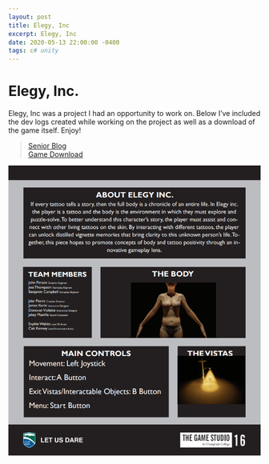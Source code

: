```yaml
---
layout: post
title: Elegy, Inc
excerpt: Elegy, Inc
date: 2020-05-13 22:00:00 -0400
tags: c# unity
---
```


# Elegy, Inc.

Elegy, Inc was a project I had an opportunity to work on. Below I’ve included the dev logs created while working on the project as well as a download of the game itself. Enjoy!

>[Senior Blog](seniorproduction-blogpost.md)\
>[Game Download](https://drive.google.com/file/d/1JTgCI7jCGx_wqlOIxTuX28IcqjCtANIU/view?usp=sharing)

![Elegy, Inc Image](../images/Elegy-Poster.png)